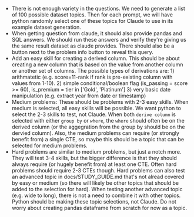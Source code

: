 * There is not enough variety in the questions. We need to generate a list of 100 possible dataset topics. Then for each prompt, we will have python randomly select one of these topics for Claude to use in its example dataset generation.
* When getting question from claude, it should also provide pandas and SQL answers. We should run these answers and verify they're giving us the same result dataset as claude provides. There should also be a button next to the problem info button to reveal this query.
* Add an easy skill for creating a derived column. This should be about creating a new column that is based on the value from another column or another set of columns. The possible types of derivations are: 1) arithmatetic (e.g. score=11-rank if rank is pre-existing column with values from 1-10). 2) simple conditional/boolean flag (is_passing = score >= 60), is_premium = tier in ['Gold', 'Platinum'] 3) very basic date manipulation (e.g. extract year from date or timestamp)
* Medium problems: These should be problems with 2-3 easy skills. When medium is selected, all easy skills will be possible. We want python to select the 2-3 skills to test, not Claude. When both `derive column` is selected with either `group by` or `where`, the `where` should often be on the derived column (or the aggegration from the group by should be on the dervied column). Also, the medium problems can require (or strongly benefit from) a single CTE, so maybe this should be a topic that can be selected for medium problems.
* Hard problems are similar to medium problems, but just a notch more. They will test 3-4 skills, but the bigger difference is that they should always require (or hugely benefit from) at least one CTE. Often hard problems should require 2-3 CTEs though. Hard problems can also test an advanced topic in docs/STUDY_GUIDE.md that's not alread covered by easy or medium (so there will likely be other topics that should be added to the selection for hard). When testing another advanced topic (e.g. wide to long), there is not a need to combine it with other topics. Python should be making these topic selections, not Claude. Do not worry about creating pandas dataframe from scratch for now as a topic.